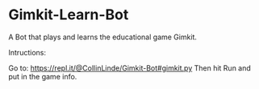 # Gimkit-Learn-Bot

A Bot that plays and learns the educational game Gimkit.

Intructions:

Go to: https://repl.it/@CollinLinde/Gimkit-Bot#gimkit.py Then hit Run and put in the game info.
